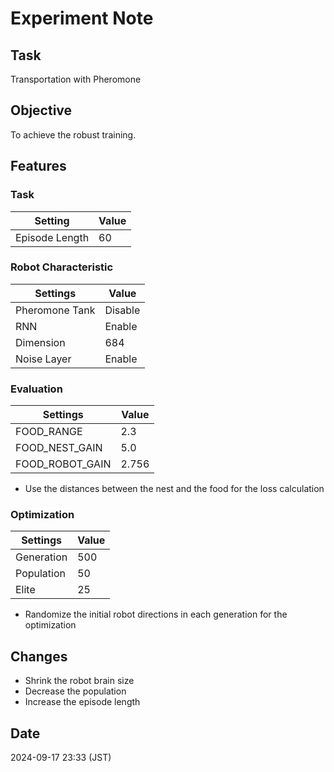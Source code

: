 # Experiment Note

## Task

Transportation with Pheromone

## Objective

To achieve the robust training.

## Features

### Task

| Setting        | Value |
|----------------|-------|
| Episode Length | 60    |

### Robot Characteristic

| Settings       | Value   |
|----------------|---------|
| Pheromone Tank | Disable |
| RNN            | Enable  |
| Dimension      | 684     |
| Noise Layer    | Enable  |

### Evaluation

| Settings        | Value |
|-----------------|-------|
| FOOD_RANGE      | 2.3   |
| FOOD_NEST_GAIN  | 5.0   |
| FOOD_ROBOT_GAIN | 2.756 |

- Use the distances between the nest and the food for the loss calculation

### Optimization

| Settings   | Value |
|------------|-------|
| Generation | 500   |
| Population | 50    |
| Elite      | 25    |

- Randomize the initial robot directions in each generation for the optimization

## Changes

- Shrink the robot brain size
- Decrease the population
- Increase the episode length

## Date

2024-09-17 23:33 (JST)
